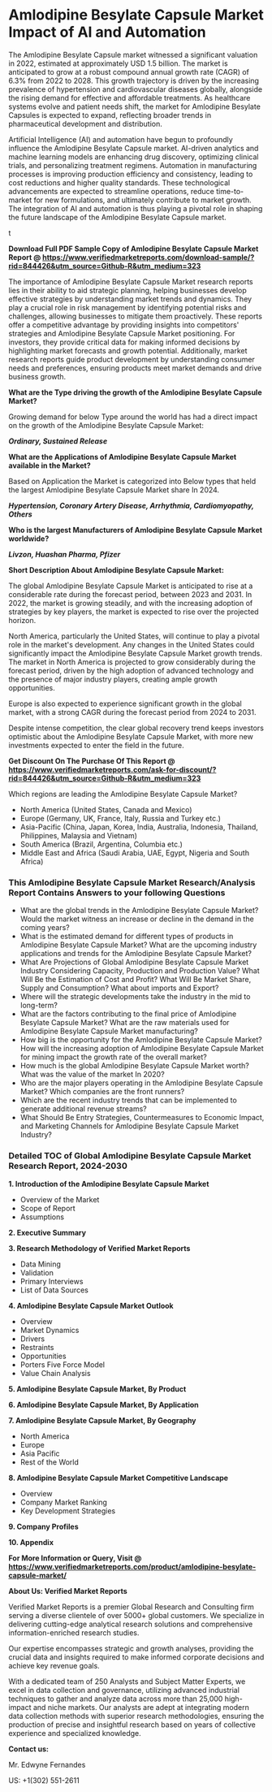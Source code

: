 <meta name="title" content="Global Amlodipine Besylate Capsule Market Impact of AI and Automation"><meta name="description" content="The Amlodipine Besylate Capsule market witnessed a significant valuation in 2022, estimated at approximately USD 1.5 billion. The market is anticipated to grow at a ro"><meta name="title" content="Amlodipine Besylate Capsule Market Size, Share, Scope, Trends, Growth, Opportunities, Analysis, Forecast"><h1>Amlodipine Besylate Capsule Market Impact of AI and Automation</h1><p>The Amlodipine Besylate Capsule market witnessed a significant valuation in 2022, estimated at approximately USD 1.5 billion. The market is anticipated to grow at a robust compound annual growth rate (CAGR) of 6.3% from 2022 to 2028. This growth trajectory is driven by the increasing prevalence of hypertension and cardiovascular diseases globally, alongside the rising demand for effective and affordable treatments. As healthcare systems evolve and patient needs shift, the market for Amlodipine Besylate Capsules is expected to expand, reflecting broader trends in pharmaceutical development and distribution.</p><p>Artificial Intelligence (AI) and automation have begun to profoundly influence the Amlodipine Besylate Capsule market. AI-driven analytics and machine learning models are enhancing drug discovery, optimizing clinical trials, and personalizing treatment regimens. Automation in manufacturing processes is improving production efficiency and consistency, leading to cost reductions and higher quality standards. These technological advancements are expected to streamline operations, reduce time-to-market for new formulations, and ultimately contribute to market growth. The integration of AI and automation is thus playing a pivotal role in shaping the future landscape of the Amlodipine Besylate Capsule market.</p>t</p><p id="" class=""><strong>Download Full PDF Sample Copy of Amlodipine Besylate Capsule Market Report @ <a href="https://www.verifiedmarketreports.com/download-sample/?rid=844426&utm_source=Github-R&utm_medium=323" target="_blank">https://www.verifiedmarketreports.com/download-sample/?rid=844426&utm_source=Github-R&utm_medium=323</a></strong></p><p>The importance of&nbsp;Amlodipine Besylate Capsule Market research reports lies in their ability to aid strategic planning, helping businesses develop effective strategies by understanding market trends and dynamics. They play a crucial role in risk management by identifying potential risks and challenges, allowing businesses to mitigate them proactively. These reports offer a competitive advantage by providing insights into competitors' strategies and Amlodipine Besylate Capsule Market positioning. For investors, they provide critical data for making informed decisions by highlighting market forecasts and growth potential. Additionally, market research reports guide product development by understanding consumer needs and preferences, ensuring products meet market demands and drive business growth.</p><p><strong>What are the&nbsp;Type driving the growth of the Amlodipine Besylate Capsule Market?</strong></p><p id="" class="">Growing demand for below Type around the world has had a direct impact on the growth of the Amlodipine Besylate Capsule Market:</p><em><strong>Ordinary, Sustained Release</strong></em></p><strong>What are the&nbsp;Applications&nbsp;of Amlodipine Besylate Capsule Market available in the Market?</strong></p><p id="" class="">Based on Application the Market is categorized into Below types that held the largest Amlodipine Besylate Capsule Market share In 2024.</p><em><strong>Hypertension, Coronary Artery Disease, Arrhythmia, Cardiomyopathy, Others</strong></em></p><strong>Who is the largest Manufacturers of Amlodipine Besylate Capsule Market worldwide?</strong></p><p><em><strong>Livzon, Huashan Pharma, Pfizer</strong></em></p><p id="" class=""><strong>Short Description About Amlodipine Besylate Capsule Market:</strong></p><p>The global Amlodipine Besylate Capsule Market is anticipated to rise at a considerable rate during the forecast period, between 2023 and 2031. In 2022, the market is growing steadily, and with the increasing adoption of strategies by key players, the market is expected to rise over the projected horizon.</p><p>North America, particularly the United States, will continue to play a pivotal role in the market's development. Any changes in the United States could significantly impact the Amlodipine Besylate Capsule Market growth trends. The market in North America is projected to grow considerably during the forecast period, driven by the high adoption of advanced technology and the presence of major industry players, creating ample growth opportunities.</p><p>Europe is also expected to experience significant growth in the global market, with a strong CAGR during the forecast period from 2024 to 2031.</p><p>Despite intense competition, the clear global recovery trend keeps investors optimistic about the Amlodipine Besylate Capsule Market, with more new investments expected to enter the field in the future.</p><p id="" class=""><strong>Get Discount On The Purchase Of This Report @ <a href="https://www.verifiedmarketreports.com/ask-for-discount/?rid=844426&utm_source=Github-R&utm_medium=323" target="_blank">https://www.verifiedmarketreports.com/ask-for-discount/?rid=844426&utm_source=Github-R&utm_medium=323</a></strong></p>Which regions are leading the Amlodipine Besylate Capsule Market?</p><ul><li>North America (United States, Canada and Mexico)</li><li>Europe (Germany, UK, France, Italy, Russia and Turkey etc.)</li><li>Asia-Pacific (China, Japan, Korea, India, Australia, Indonesia, Thailand, Philippines, Malaysia and Vietnam)</li><li>South America (Brazil, Argentina, Columbia etc.)</li><li>Middle East and Africa (Saudi Arabia, UAE, Egypt, Nigeria and South Africa)</li></ul><h3 id="" class="">This Amlodipine Besylate Capsule Market Research/Analysis Report Contains Answers to your following Questions</h3><ul><li>What are the global trends in the Amlodipine Besylate Capsule Market? Would the market witness an increase or decline in the demand in the coming years?</li><li>What is the estimated demand for different types of products in Amlodipine Besylate Capsule Market? What are the upcoming industry applications and trends for the Amlodipine Besylate Capsule Market?</li><li>What Are Projections of Global Amlodipine Besylate Capsule Market Industry Considering Capacity, Production and Production Value? What Will Be the Estimation of Cost and Profit? What Will Be Market Share, Supply and Consumption? What about imports and Export?</li><li>Where will the strategic developments take the industry in the mid to long-term?</li><li>What are the factors contributing to the final price of Amlodipine Besylate Capsule Market? What are the raw materials used for Amlodipine Besylate Capsule Market manufacturing?</li><li>How big is the opportunity for the Amlodipine Besylate Capsule Market? How will the increasing adoption of Amlodipine Besylate Capsule Market for mining impact the growth rate of the overall market?</li><li>How much is the global Amlodipine Besylate Capsule Market worth? What was the value of the market In 2020?</li><li>Who are the major players operating in the Amlodipine Besylate Capsule Market? Which companies are the front runners?</li><li>Which are the recent industry trends that can be implemented to generate additional revenue streams?</li><li>What Should Be Entry Strategies, Countermeasures to Economic Impact, and Marketing Channels for Amlodipine Besylate Capsule Market Industry?</li></ul><h3 id="" class="">Detailed TOC of Global Amlodipine Besylate Capsule Market Research Report, 2024-2030</h3><p id="" class=""><strong>1. Introduction of the Amlodipine Besylate Capsule Market</strong></p><ul><li>Overview of the Market</li><li>Scope of Report</li><li>Assumptions</li></ul><p id="" class=""><strong>2. Executive Summary</strong></p><p id="" class=""><strong>3. Research Methodology of Verified Market Reports</strong></p><ul><li>Data Mining</li><li>Validation</li><li>Primary Interviews</li><li>List of Data Sources</li></ul><p id="" class=""><strong>4. Amlodipine Besylate Capsule Market Outlook</strong></p><ul><li>Overview</li><li>Market Dynamics</li><li>Drivers</li><li>Restraints</li><li>Opportunities</li><li>Porters Five Force Model</li><li>Value Chain Analysis</li></ul><p id="" class=""><strong>5. Amlodipine Besylate Capsule Market, By Product</strong></p><p id="" class=""><strong>6. Amlodipine Besylate Capsule Market, By Application</strong></p><p id="" class=""><strong>7. Amlodipine Besylate Capsule Market, By Geography</strong></p><ul><li>North America</li><li>Europe</li><li>Asia Pacific</li><li>Rest of the World</li></ul><p id="" class=""><strong>8. Amlodipine Besylate Capsule Market Competitive Landscape</strong></p><ul><li>Overview</li><li>Company Market Ranking</li><li>Key Development Strategies</li></ul><p id="" class=""><strong>9. Company Profiles</strong></p><p id="" class=""><strong>10. Appendix</strong></p><p id="" class=""><strong>For More Information or Query, Visit @ <a href="https://www.verifiedmarketreports.com/product/amlodipine-besylate-capsule-market/" target="_blank">https://www.verifiedmarketreports.com/product/amlodipine-besylate-capsule-market/</a></strong></p><p id="" class=""><strong>About Us: Verified Market Reports</strong></p><p id="" class="">Verified Market Reports is a premier Global Research and Consulting firm serving a diverse clientele of over 5000+ global customers. We specialize in delivering cutting-edge analytical research solutions and comprehensive information-enriched research studies.</p><p id="" class="">Our expertise encompasses strategic and growth analyses, providing the crucial data and insights required to make informed corporate decisions and achieve key revenue goals.</p><p id="" class="">With a dedicated team of 250 Analysts and Subject Matter Experts, we excel in data collection and governance, utilizing advanced industrial techniques to gather and analyze data across more than 25,000 high-impact and niche markets. Our analysts are adept at integrating modern data collection methods with superior research methodologies, ensuring the production of precise and insightful research based on years of collective experience and specialized knowledge.</p><p id="" class=""><strong>Contact us:</strong></p><p id="" class="">Mr. Edwyne Fernandes</p><p id="" class="">US: +1(302) 551-2611</p>